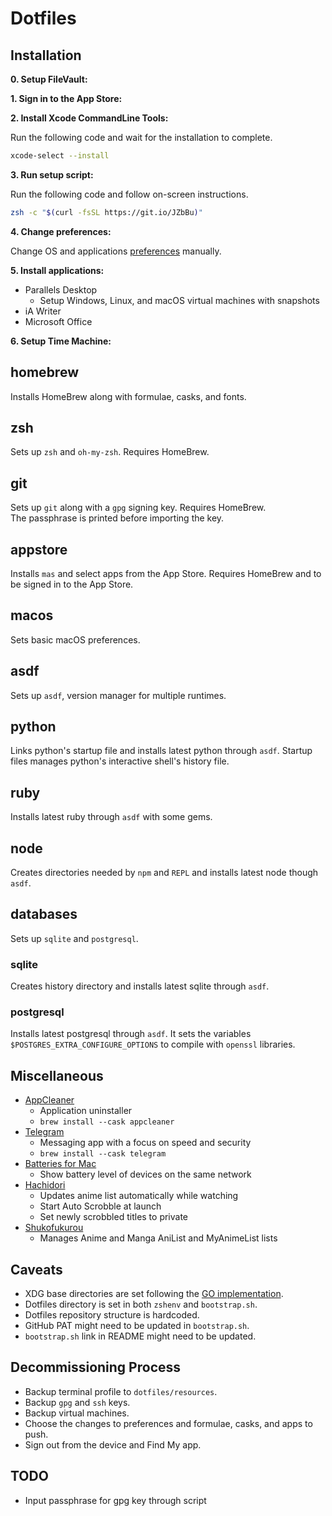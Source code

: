 # Dotfiles

## Installation

**0. Setup FileVault:**

**1. Sign in to the App Store:**

**2. Install Xcode CommandLine Tools:**

Run the following code and wait for the installation to complete.

```sh
xcode-select --install
```

**3. Run setup script:**

Run the following code and follow on-screen instructions.

```sh
zsh -c "$(curl -fsSL https://git.io/JZbBu)"
```

**4. Change preferences:**

Change OS and applications [preferences](preferences.md) manually.

**5. Install applications:**

- Parallels Desktop
  - Setup Windows, Linux, and macOS virtual machines with snapshots
- iA Writer
- Microsoft Office

**6. Setup Time Machine:**

## homebrew

Installs HomeBrew along with formulae, casks, and fonts.

## zsh

Sets up `zsh` and `oh-my-zsh`. Requires HomeBrew.

## git

Sets up `git` along with a `gpg` signing key. Requires HomeBrew.  
The passphrase is printed before importing the key.

## appstore

Installs `mas` and select apps from the App Store. Requires HomeBrew and to be signed in to the App Store.

## macos

Sets basic macOS preferences.

## asdf

Sets up `asdf`, version manager for multiple runtimes.

## python

Links python's startup file and installs latest python through `asdf`. Startup files manages python's interactive shell's history file.

## ruby

Installs latest ruby through `asdf` with some gems.

## node

Creates directories needed by `npm` and `REPL` and installs latest node though `asdf`.

## databases

Sets up `sqlite` and `postgresql`.

### sqlite

Creates history directory and installs latest sqlite through `asdf`.

### postgresql

Installs latest postgresql through `asdf`. It sets the variables `$POSTGRES_EXTRA_CONFIGURE_OPTIONS` to compile with `openssl` libraries.

## Miscellaneous

- [AppCleaner](https://freemacsoft.net/appcleaner/)
  - Application uninstaller
  - `brew install --cask appcleaner`
- [Telegram](https://macos.telegram.org)
  - Messaging app with a focus on speed and security
  - `brew install --cask telegram`
- [Batteries for Mac](https://www.fadel.io/batteries)
  - Show battery level of devices on the same network
- [Hachidori](https://malupdaterosx.moe/hachidori/)
  - Updates anime list automatically while watching
  - Start Auto Scrobble at launch
  - Set newly scrobbled titles to private
- [Shukofukurou](https://malupdaterosx.moe/shukofukurou-for-macos/)
  - Manages Anime and Manga AniList and MyAnimeList lists

## Caveats

- XDG base directories are set following the [GO implementation](https://github.com/adrg/xdg).
- Dotfiles directory is set in both `zshenv` and `bootstrap.sh`.
- Dotfiles repository structure is hardcoded.
- GitHub PAT might need to be updated in `bootstrap.sh`.
- `bootstrap.sh` link in README might need to be updated.

## Decommissioning Process

- Backup terminal profile to `dotfiles/resources`.
- Backup `gpg` and `ssh` keys.
- Backup virtual machines.
- Choose the changes to preferences and formulae, casks, and apps to push.
- Sign out from the device and Find My app.

## TODO

- Input passphrase for gpg key through script
